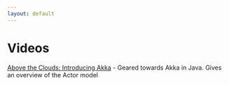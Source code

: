 ```yaml
---
layout: default
---
```

# Videos

[Above the Clouds: Introducing Akka](https://www.youtube.com/watch?v=UY3fuHebRMI) - Geared towards Akka in Java.  Gives an overview of the Actor model